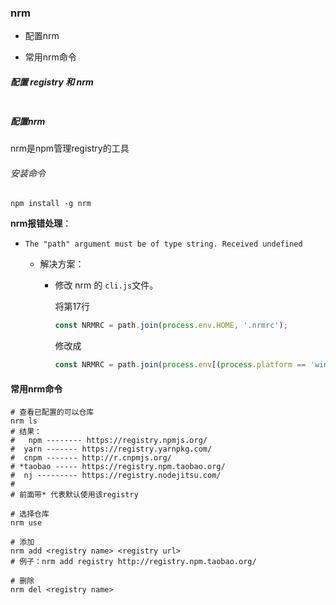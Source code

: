 ### nrm

- 配置nrm

- 常用nrm命令

##### 配置 registry 和 nrm

```bash

```

##### 配置nrm

nrm是npm管理registry的工具

###### 安装命令

```shell
npm install -g nrm
```

**nrm报错处理**：

- `The "path" argument must be of type string. Received undefined`
  
  - 解决方案：
    
    - 修改 nrm 的 `cli.js`文件。
      
      将第17行
      
      ```typescript
      const NRMRC = path.join(process.env.HOME, '.nrmrc'); 
      ```
      
      修改成
      
      ```typescript
      const NRMRC = path.join(process.env[(process.platform == 'win32') ? 'USERPROFILE' : 'HOME'], '.nrmrc');
      ```

#### 常用nrm命令

```shell
# 查看已配置的可以仓库
nrm ls                                                                                                                                   
# 结果：
#   npm -------- https://registry.npmjs.org/
#  yarn ------- https://registry.yarnpkg.com/
#  cnpm ------- http://r.cnpmjs.org/
# *taobao ----- https://registry.npm.taobao.org/
#  nj --------- https://registry.nodejitsu.com/
# 
# 前面带* 代表默认使用该registry

# 选择仓库
nrm use 

# 添加
nrm add <registry name> <registry url>
# 例子：nrm add registry http://registry.npm.taobao.org/

# 删除
nrm del <registry name>
```
